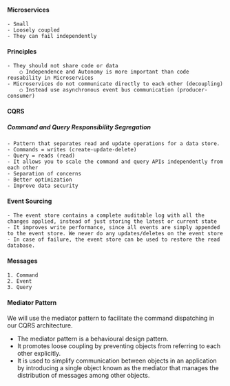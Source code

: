 #### Microservices
	- Small
	- Loosely coupled
	- They can fail independently
	

#### Principles
	- They should not share code or data
		○ Independence and Autonomy is more important than code reusability in Microservices
	- Microservices do not communicate directly to each other (decoupling)
		○ Instead use asynchronous event bus communication (producer-consumer)

#### CQRS
##### Command and Query Responsibility Segregation
	- Pattern that separates read and update operations for a data store.
	- Commands = writes (create-update-delete)
	- Query = reads (read)
	- It allows you to scale the command and query APIs independently from each other
	- Separation of concerns
	- Better optimization
	- Improve data security

#### Event Sourcing
	- The event store contains a complete auditable log with all the changes applied, instead of just storing the latest or current state
	- It improves write performance, since all events are simply appended to the event store. We never do any updates/deletes on the event store
	- In case of failure, the event store can be used to restore the read database.

#### Messages 
	1. Command
	2. Event
	3. Query


#### Mediator Pattern

We will use the mediator pattern to facilitate the command dispatching in our CQRS architecture.
- The mediator pattern is a behavioural design pattern.
- It promotes loose coupling by preventing objects from referring to each other explicitly.
- It is used to simplify communication between objects in an application by introducing a single object known as the mediator that manages the distribution of messages among other objects.
